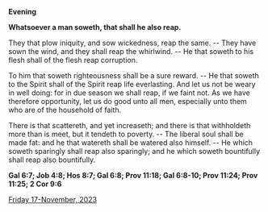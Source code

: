 **Evening**

**Whatsoever a man soweth, that shall he also reap.**
 
They that plow iniquity, and sow wickedness, reap the same. -- They have sown the wind, and they shall reap the whirlwind. -- He that soweth to his flesh shall of the flesh reap corruption.
 
To him that soweth righteousness shall be a sure reward. -- He that soweth to the Spirit shall of the Spirit reap life everlasting. And let us not be weary in well doing: for in due season we shall reap, if we faint not. As we have therefore opportunity, let us do good unto all men, especially unto them who are of the household of faith.
 
There is that scattereth, and yet increaseth; and there is that withholdeth more than is meet, but it tendeth to poverty. -- The liberal soul shall be made fat: and he that watereth shall be watered also himself. -- He which soweth sparingly shall reap also sparingly; and he which soweth bountifully shall reap also bountifully.  

**Gal 6:7; Job 4:8; Hos 8:7; Gal 6:8; Prov 11:18; Gal 6:8-10; Prov 11:24; Prov 11:25; 2 Cor 9:6**

[Friday 17-November, 2023](https://t.me/daily_light)
